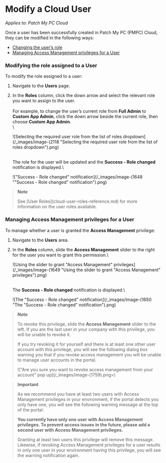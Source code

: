 # Modify a Cloud User

_Applies to: Patch My PC Cloud_

Once a user has been successfully created in Patch My PC (PMPC) Cloud, they can be modified in the following ways:

* [Changing the user’s role](modify-a-cloud-user.md#modifying-the-role-assigned-to-a-user)
* [Managing Access Management privileges for a User](modify-a-cloud-user.md#managing-access-management-privileges-for-a-user)

### Modifying the role assigned to a User

To modify the role assigned to a user:

1. Navigate to the **Users** page.
2.  In the **Roles** column, click the down arrow and select the relevant role you want to assign to the user.\
    \
    For example, to change the user’s current role from **Full Admin** to **Custom App Admin**, click the down arrow beside the current role, then choose **Custom App Admin**.\
    \\

    ![Selecting the required user role from the list of roles dropdown](/_images/image-(2118 "Selecting the required user role from the list of roles dropdown").png)

    \
    The role for the user will be updated and the **Success - Role changed** notification is displayed.\\

    !["Success - Role changed" notification](/_images/image-(1648 "\"Success - Role changed\" notification").png)

> **Note**
>
> See \[User Roles]\(cloud-user-roles-reference.md) for more information on the user roles available.

### Managing Access Management privileges for a User

To manage whether a user is granted the **Access Management** privilege:

1. Navigate to the **Users** area.
2.  In the **Roles** column, slide the **Access Management** slider to the right for the user you want to grant this permission.\\

    ![Using the slider to grant "Access Management" privileges](/_images/image-(1649 "Using the slider to grant \"Access Management\" privileges").png)

    \
    The **Success - Role changed** notification is displayed.\\

    ![The "Success - Role changed" notification](/_images/image-(1650 "The \"Success - Role changed\" notification").png)

> **Note**
>
> To revoke this privilege, slide the **Access Management** slider to the left. If you are the last user in your company with this privilege, you will be unable to revoke it.
>
> If you try revoking it for yourself and there is at least one other user account with this privilege, you will see the following dialog box warning you that if you revoke access management you will be unable to manage user accounts in the portal.
>
> !\["Are you sure you want to revoke access management from your account" pop up]\(/\_images/image-(1759).png>)

> **Important**
>
> As we recommend you have at least two users with Access Management privileges in your environment, if the portal detects you only have one, you will see the following warning message at the top of the portal:
>
> **You currently have only one user with Access Management privileges. To prevent access issues in the future, please add a second user with Access Management privileges.**
>
> Granting at least two users this privilege will remove this message. Likewise, if revoking Access Management privileges for a user results in only one user in your environment having this privilege, you will see the warning notification again.